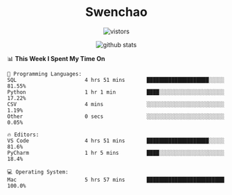 <h1 align="center">Swenchao</h3>

<p align="center">
  <img src="https://visitor-badge.glitch.me/badge?page_id=Swenchao" alt="vistors" />
</p>

<p align="center">
  <img src="https://github-readme-stats.vercel.app/api?username=Swenchao&count_private=true&show_icons=true&theme=vue-dark&hide_title=true" alt="github stats" />
</p>

<!--START_SECTION:waka-->
📊 **This Week I Spent My Time On** 

```text
💬 Programming Languages: 
SQL                      4 hrs 51 mins       ████████████████████░░░░░   81.55% 
Python                   1 hr 1 min          ████░░░░░░░░░░░░░░░░░░░░░   17.22% 
CSV                      4 mins              ░░░░░░░░░░░░░░░░░░░░░░░░░   1.19% 
Other                    0 secs              ░░░░░░░░░░░░░░░░░░░░░░░░░   0.05%

🔥 Editors: 
VS Code                  4 hrs 51 mins       ████████████████████░░░░░   81.6% 
PyCharm                  1 hr 5 mins         ████░░░░░░░░░░░░░░░░░░░░░   18.4%

💻 Operating System: 
Mac                      5 hrs 57 mins       █████████████████████████   100.0%

```


<!--END_SECTION:waka-->
